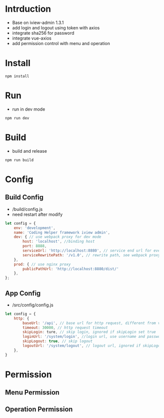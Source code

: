 # Intrduction
- Base on iview-admin 1.3.1
- add login and logout using token with axios
- integrate sha256 for password
- integrate vue-axios
- add permission control with menu and operation

# Install
```shell
npm install
```

# Run
- run in dev mode
```shell
npm run dev
```

# Build
- build and release
``` shell
npm run build
```

# Config
## Build Config
- /build/config.js
- need restart after modify
```js
let config = {
    env: 'development',
    name: 'Coding Helper framework iview admin',
    dev: { // use webpack proxy for dev mode
        host: 'localhost', //binding host
        port: 8888,  
        serviceUrl: 'http://localhost:8880', // service end url for every http request
        serviceRewritePath: '/v1.0', // rewrite path, see webpack proxy config rewrite path config
    },
    prod: { // use nginx proxy
        publicPathUrl: 'http://localhost:8880/dist/'
    },
};
```
## App Config
- /src/config/config.js
```js
let config = {
    http: {
        baseUrl: '/api', // base url for http request, different from vue app url
        timeout: 30000, // http request timeout
        skipLogin: ture, // skip login, ignored if skipLogin set true
        loginUrl: '/system/login', //login url, use username and password
        skipLogout: true, // skip logout
        logoutUrl: '/system/logout', // logout url, ignored if skipLogout set true
    },
}
```

# Permission
## Menu Permission

## Operation Permission

